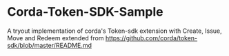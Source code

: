 # Corda-Token-SDK-Sample
A tryout implementation of corda's Token-sdk extension with Create, Issue, Move and Redeem extended from  https://github.com/corda/token-sdk/blob/master/README.md
